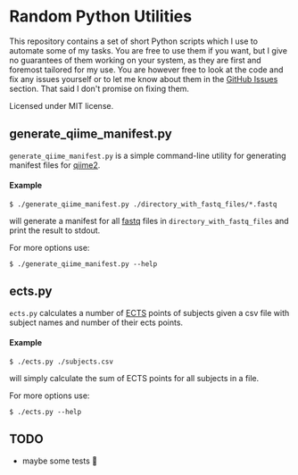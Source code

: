 # Random Python Utilities

This repository contains a set of short Python scripts which I use to automate some of my tasks. You are free to use them if you want, but I give no guarantees of them working on your system, as they are first and foremost tailored for my use. You are however free to look at the code and fix any issues yourself or to let me know about them in the [GitHub Issues](https://github.com/jakubguzek/radndom-py-utils/issues) section. That said I don't promise on fixing them.

Licensed under MIT license.

## generate_qiime_manifest.py

`generate_qiime_manifest.py` is a simple command-line utility for generating manifest files for [qiime2](https://qiime2.org/). 

#### Example

```
$ ./generate_qiime_manifest.py ./directory_with_fastq_files/*.fastq
```
will generate a manifest for all [fastq](https://en.wikipedia.org/wiki/FASTQ_format) files in `directory_with_fastq_files` and print the result to stdout.

For more options use:
```
$ ./generate_qiime_manifest.py --help
```

## ects.py

`ects.py` calculates a number of [ECTS](https://en.wikipedia.org/wiki/European_Credit_Transfer_and_Accumulation_System) points of subjects given a csv file with subject names and number of their ects points.

#### Example

```
$ ./ects.py ./subjects.csv
```
will simply calculate the sum of ECTS points for all subjects in a file.

For more options use:
```
$ ./ects.py --help
```

## TODO
 - maybe some tests 🤔
